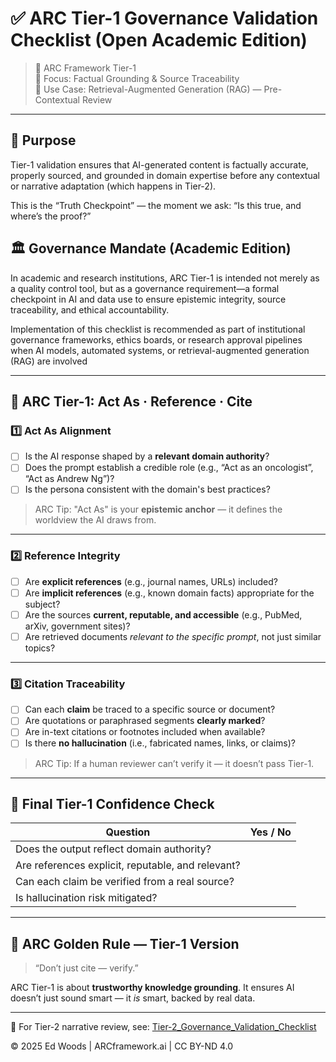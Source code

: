 # ✅ ARC Tier-1 Governance Validation Checklist (Open Academic Edition)

> 🧠 ARC Framework Tier-1  
> 🎯 Focus: Factual Grounding & Source Traceability  
> 📁 Use Case: Retrieval-Augmented Generation (RAG) — Pre-Contextual Review

---

## 🎯 Purpose 
Tier-1 validation ensures that AI-generated content is factually accurate, properly sourced, and grounded in domain expertise before any contextual or narrative adaptation (which happens in Tier-2).

This is the “Truth Checkpoint” — the moment we ask:
“Is this true, and where’s the proof?”

## 🏛️ Governance Mandate (Academic Edition)
In academic and research institutions, ARC Tier-1 is intended not merely as a quality control tool, but as a governance requirement—a formal checkpoint in AI and data use to ensure epistemic integrity, source traceability, and ethical accountability.

Implementation of this checklist is recommended as part of institutional governance frameworks, ethics boards, or research approval pipelines when AI models, automated systems, or retrieval-augmented generation (RAG) are involved

---

## 🧭 ARC Tier-1: Act As · Reference · Cite

### 1️⃣ **Act As Alignment**  
- [ ] Is the AI response shaped by a **relevant domain authority**?  
- [ ] Does the prompt establish a credible role (e.g., “Act as an oncologist”, “Act as Andrew Ng”)?  
- [ ] Is the persona consistent with the domain's best practices?

> ARC Tip: "Act As" is your **epistemic anchor** — it defines the worldview the AI draws from.

---

### 2️⃣ **Reference Integrity**

- [ ] Are **explicit references** (e.g., journal names, URLs) included?  
- [ ] Are **implicit references** (e.g., known domain facts) appropriate for the subject?  
- [ ] Are the sources **current, reputable, and accessible** (e.g., PubMed, arXiv, government sites)?  
- [ ] Are retrieved documents *relevant to the specific prompt*, not just similar topics?

---

### 3️⃣ **Citation Traceability**

- [ ] Can each **claim** be traced to a specific source or document?  
- [ ] Are quotations or paraphrased segments **clearly marked**?  
- [ ] Are in-text citations or footnotes included when available?  
- [ ] Is there **no hallucination** (i.e., fabricated names, links, or claims)?

> ARC Tip: If a human reviewer can’t verify it — it doesn’t pass Tier-1.

---

## 🧪 Final Tier-1 Confidence Check

| Question                                    | Yes / No |
|--------------------------------------------|----------|
| Does the output reflect domain authority?  |          |
| Are references explicit, reputable, and relevant? |     |
| Can each claim be verified from a real source? |         |
| Is hallucination risk mitigated?           |          |

---

## 🌟 ARC Golden Rule — Tier-1 Version

> “Don’t just cite — verify.”

ARC Tier-1 is about **trustworthy knowledge grounding**. It ensures AI doesn’t just sound smart — it *is* smart, backed by real data.

---

👀 For Tier-2 narrative review, see: [Tier-2_Governance_Validation_Checklist](./ARC_Tier-2_Governance_Checklist_(Open_Academic_Edition).md)

© 2025 Ed Woods | ARCframework.ai | CC BY-ND 4.0
